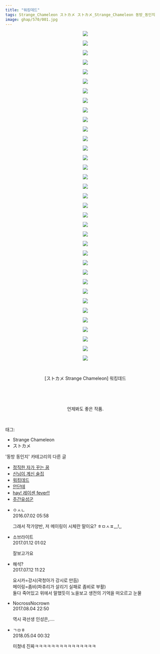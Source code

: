 ```yaml
---
title: "워킹데드"
tags: Strange_Chameleon ストカメ ストカメ_Strange_Chameleon 동방_동인지
image: ghap/570/001.jpg
---
```

<div class="article">
<p style="text-align: center; clear: none; float: none;"><img src="{{ site.nasurl }}/ghap/570/001.jpg"/></p>
<p style="text-align: center; clear: none; float: none;"><img src="{{ site.nasurl }}/ghap/570/002.jpg"/></p>
<p style="text-align: center; clear: none; float: none;"><img src="{{ site.nasurl }}/ghap/570/003.jpg"/></p>
<p style="text-align: center; clear: none; float: none;"><img src="{{ site.nasurl }}/ghap/570/004.jpg"/></p>
<p style="text-align: center; clear: none; float: none;"><img src="{{ site.nasurl }}/ghap/570/005.jpg"/></p>
<p style="text-align: center; clear: none; float: none;"><img src="{{ site.nasurl }}/ghap/570/006.jpg"/></p>
<p style="text-align: center; clear: none; float: none;"><img src="{{ site.nasurl }}/ghap/570/007.jpg"/></p>
<p style="text-align: center; clear: none; float: none;"><img src="{{ site.nasurl }}/ghap/570/008.jpg"/></p>
<p style="text-align: center; clear: none; float: none;"><img src="{{ site.nasurl }}/ghap/570/009.jpg"/></p>
<p style="text-align: center; clear: none; float: none;"><img src="{{ site.nasurl }}/ghap/570/010.jpg"/></p>
<p style="text-align: center; clear: none; float: none;"><img src="{{ site.nasurl }}/ghap/570/011.jpg"/></p>
<p style="text-align: center; clear: none; float: none;"><img src="{{ site.nasurl }}/ghap/570/012.jpg"/></p>
<p style="text-align: center; clear: none; float: none;"><img src="{{ site.nasurl }}/ghap/570/013.jpg"/></p>
<p style="text-align: center; clear: none; float: none;"><img src="{{ site.nasurl }}/ghap/570/014.jpg"/></p>
<p style="text-align: center; clear: none; float: none;"><img src="{{ site.nasurl }}/ghap/570/015.jpg"/></p>
<p style="text-align: center; clear: none; float: none;"><img src="{{ site.nasurl }}/ghap/570/016.jpg"/></p>
<p style="text-align: center; clear: none; float: none;"><img src="{{ site.nasurl }}/ghap/570/017.jpg"/></p>
<p style="text-align: center; clear: none; float: none;"><img src="{{ site.nasurl }}/ghap/570/018.jpg"/></p>
<p style="text-align: center; clear: none; float: none;"><img src="{{ site.nasurl }}/ghap/570/019.jpg"/></p>
<p style="text-align: center; clear: none; float: none;"><img src="{{ site.nasurl }}/ghap/570/020.jpg"/></p>
<p style="text-align: center; clear: none; float: none;"><img src="{{ site.nasurl }}/ghap/570/021.jpg"/></p>
<p style="text-align: center; clear: none; float: none;"><img src="{{ site.nasurl }}/ghap/570/022.jpg"/></p>
<p style="text-align: center; clear: none; float: none;"><img src="{{ site.nasurl }}/ghap/570/023.jpg"/></p>
<p style="text-align: center; clear: none; float: none;"><img src="{{ site.nasurl }}/ghap/570/024.jpg"/></p>
<p style="text-align: center; clear: none; float: none;"><img src="{{ site.nasurl }}/ghap/570/025.jpg"/></p>
<p style="text-align: center; clear: none; float: none;"><img src="{{ site.nasurl }}/ghap/570/026.jpg"/></p>
<p style="text-align: center; clear: none; float: none;"><img src="{{ site.nasurl }}/ghap/570/027.jpg"/></p>
<p style="text-align: center; clear: none; float: none;"><img src="{{ site.nasurl }}/ghap/570/028.jpg"/></p>
<p style="text-align: center; clear: none; float: none;"><img src="{{ site.nasurl }}/ghap/570/029.jpg"/></p>
<p style="text-align: center; clear: none; float: none;"><img src="{{ site.nasurl }}/ghap/570/030.jpg"/></p>
<p style="text-align: center; clear: none; float: none;"><img src="{{ site.nasurl }}/ghap/570/031.jpg"/></p>
<p style="text-align: center; clear: none; float: none;"><img src="{{ site.nasurl }}/ghap/570/032.jpg"/></p>
<p style="text-align: center; clear: none; float: none;"><img src="{{ site.nasurl }}/ghap/570/033.jpg"/></p>
<p style="text-align: center; clear: none; float: none;"><img src="{{ site.nasurl }}/ghap/570/034.jpg"/></p>
<p style="text-align: center; clear: none; float: none;"><img src="{{ site.nasurl }}/ghap/570/035.jpg"/></p>
<p style="text-align: center; clear: none; float: none;"><br/></p>
<p style="text-align: center; clear: none; float: none;">[ストカメ Strange Chameleon] 워킹데드</p>
<p style="text-align: center; clear: none; float: none;"><br/></p>
<p style="text-align: center; clear: none; float: none;"><br/></p>
<p style="text-align: center; clear: none; float: none;">언제봐도 좋은 작품.</p>
<p><br/></p>
</div><div class="tagTrail">
<p>태그: </p>
<ul>
<li>Strange Chameleon</li>
<li>ストカメ</li>
</ul>
</div><div class="another">
<p>'동방 동인지' 카테고리의 다른 글</p>
<ul>
<li><a href="/2016-06-26-ghap_572">정직한 자가 꾸는 꿈</a></li>
<li><a href="/2016-06-26-ghap_571">신님이 계신 술집</a></li>
<li><a href="/2016-06-26-ghap_570">워킹데드</a></li>
<li><a href="/2016-06-26-ghap_569">안단테</a></li>
<li><a href="/2016-06-26-ghap_568">hay! 레이센 fever!!</a></li>
<li><a href="/2016-06-26-ghap_567">주간유성군</a></li>
</ul>
</div><div class="cb_module cb_fluid">
<div class="cb_wrt cb_profile">
<div class="comment">
<ul>
<li class="cb_thumb_off" id="comment14745506">
<div class="cb_comment_area">
<div class="cb_info_area">
<div class="cb_section">
<span class="cb_nick_name">ㅇㅅㄴ</span>
</div>
<div class="cb_section">
<span class="cb_date">2016.07.02 05:58 </span>
</div>
</div>
<div class="cb_dsc_comment">
<p class="cb_dsc">
											그래서 작가양반, 저 메이링이 시체란 말이요? ㅎㅁㅅㅍ,,,!,,
										</p>
</div>
</div></li>
<li class="cb_thumb_off" id="comment14889336">
<div class="cb_comment_area">
<div class="cb_info_area">
<div class="cb_section">
<span class="cb_nick_name">소브라이트</span>
</div>
<div class="cb_section">
<span class="cb_date">2017.01.12 01:02 </span>
</div>
</div>
<div class="cb_dsc_comment">
<p class="cb_dsc">
											잘보고가요
										</p>
</div>
</div></li>
<li class="cb_thumb_off" id="comment15034363">
<div class="cb_comment_area">
<div class="cb_info_area">
<div class="cb_section">
<span class="cb_nick_name">해석?</span>
</div>
<div class="cb_section">
<span class="cb_date">2017.07.12 11:22 </span>
</div>
</div>
<div class="cb_dsc_comment">
<p class="cb_dsc">
											요시카=강시(곽청아가 강시로 만듬)<br/>
메이링=좀비(파츄리가 살리기 실패로 좀비로 부활)<br/>
둘다 죽어있고 위에서 말했듯이 노을보고 생전의 기억을 떠오르고 눈물
										</p>
</div>
</div></li>
<li class="cb_thumb_off" id="comment15052090">
<div class="cb_comment_area">
<div class="cb_info_area">
<div class="cb_section">
<span class="cb_nick_name">NocrossNocrown</span>
</div>
<div class="cb_section">
<span class="cb_date">2017.08.04 22:50 </span>
</div>
</div>
<div class="cb_dsc_comment">
<p class="cb_dsc">
											역시 곽선생 인성은,....
										</p>
</div>
</div></li>
<li class="cb_thumb_off" id="comment15250169">
<div class="cb_comment_area">
<div class="cb_info_area">
<div class="cb_section">
<span class="cb_nick_name">ㄱㅁㅎ</span>
</div>
<div class="cb_section">
<span class="cb_date">2018.05.04 00:32 </span>
</div>
</div>
<div class="cb_dsc_comment">
<p class="cb_dsc">
											미쳤네 진짜ㅋㅋㅋㅋㅋㅋㅋㅋㅋㅋㅋㅋㅋㅋㅋ
										</p>
</div>
</div></li>
</ul>
</div>
</div><!-- commentList close -->
</div>